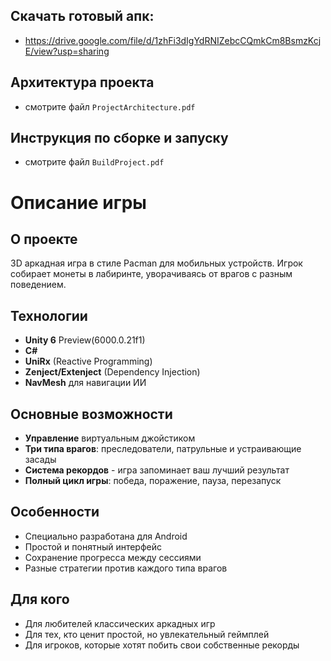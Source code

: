 ## Скачать готовый апк:
- https://drive.google.com/file/d/1zhFi3dIgYdRNIZebcCQmkCm8BsmzKcjE/view?usp=sharing

## Архитектура проекта
- смотрите файл `ProjectArchitecture.pdf`

## Инструкция по сборке и запуску
- смотрите файл `BuildProject.pdf`

# Описание игры

## О проекте
3D аркадная игра в стиле Pacman для мобильных устройств. Игрок собирает монеты в лабиринте, уворачиваясь от врагов с разным поведением.

## Технологии
- **Unity 6** Preview(6000.0.21f1)
- **C#**
- **UniRx** (Reactive Programming)
- **Zenject/Extenject** (Dependency Injection)
- **NavMesh** для навигации ИИ

## Основные возможности
- **Управление** виртуальным джойстиком
- **Три типа врагов**: преследователи, патрульные и устраивающие засады
- **Система рекордов** - игра запоминает ваш лучший результат
- **Полный цикл игры**: победа, поражение, пауза, перезапуск

## Особенности
- Специально разработана для Android
- Простой и понятный интерфейс
- Сохранение прогресса между сессиями
- Разные стратегии против каждого типа врагов

## Для кого
- Для любителей классических аркадных игр
- Для тех, кто ценит простой, но увлекательный геймплей
- Для игроков, которые хотят побить свои собственные рекорды
